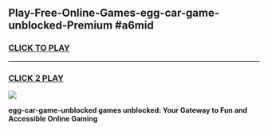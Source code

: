 
## Play-Free-Online-Games-egg-car-game-unblocked-Premium #a6mid
<h3>
<a href="https://premium.freeplayer.one?title=egg-car-game-unblocked&ref=8M">CLICK TO PLAY</a></h3>
<hr>

<h3>
<a href="https://premium.freeplayer.one?title=egg-car-game-unblocked&ref=8M">CLICK 2 PLAY</a>
  
</h3>

<a href="https://premium.freeplayer.one?title=egg-car-game-unblocked&ref=8M"><img src="https://clearcache.store/games.png"></a>


**egg-car-game-unblocked games unblocked: Your Gateway to Fun and Accessible Online Gaming**
